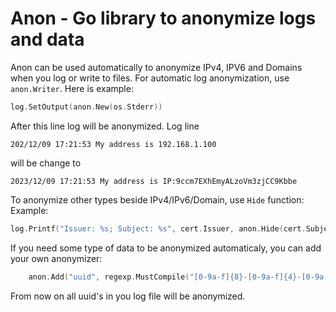 # Anon - Go library to anonymize logs and data

Anon can be used automatically to anonymize IPv4, IPV6 and Domains when you log or write to files.
For automatic log anonymization, use ```anon.Writer```. Here is example:
```go
log.SetOutput(anon.New(os.Stderr))
```
After this line log will be anonymized. Log line 
```
202/12/09 17:21:53 My address is 192.168.1.100
```
will be change to 
```
2023/12/09 17:21:53 My address is IP:9ccm7EXhEmyALzoVm3zjCC9Kbbe
```

To anonymize other types beside IPv4/IPv6/Domain, use ```Hide``` function:
Example:
```go
log.Printf("Issuer: %s; Subject: %s", cert.Issuer, anon.Hide(cert.Subject))
```

If you need some type of data to be anonymized automaticaly, you can add your own anonymizer:
```go
    anon.Add("uuid", regexp.MustCompile("[0-9a-f]{8}-[0-9a-f]{4}-[0-9a-f]{4}-[0-9a-f]{4}-[0-9a-f]{12}"))
```
From now on all uuid's in you log file will be anonymized.
